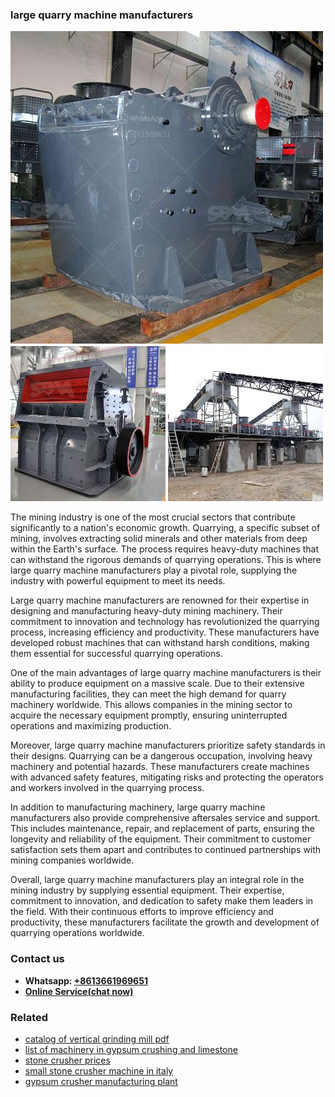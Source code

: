 <h3>large quarry machine manufacturers</h3><img src='1706753798.jpg' alt=''><p>The mining industry is one of the most crucial sectors that contribute significantly to a nation's economic growth. Quarrying, a specific subset of mining, involves extracting solid minerals and other materials from deep within the Earth's surface. The process requires heavy-duty machines that can withstand the rigorous demands of quarrying operations. This is where large quarry machine manufacturers play a pivotal role, supplying the industry with powerful equipment to meet its needs.</p><p>Large quarry machine manufacturers are renowned for their expertise in designing and manufacturing heavy-duty mining machinery. Their commitment to innovation and technology has revolutionized the quarrying process, increasing efficiency and productivity. These manufacturers have developed robust machines that can withstand harsh conditions, making them essential for successful quarrying operations.</p><p>One of the main advantages of large quarry machine manufacturers is their ability to produce equipment on a massive scale. Due to their extensive manufacturing facilities, they can meet the high demand for quarry machinery worldwide. This allows companies in the mining sector to acquire the necessary equipment promptly, ensuring uninterrupted operations and maximizing production.</p><p>Moreover, large quarry machine manufacturers prioritize safety standards in their designs. Quarrying can be a dangerous occupation, involving heavy machinery and potential hazards. These manufacturers create machines with advanced safety features, mitigating risks and protecting the operators and workers involved in the quarrying process.</p><p>In addition to manufacturing machinery, large quarry machine manufacturers also provide comprehensive aftersales service and support. This includes maintenance, repair, and replacement of parts, ensuring the longevity and reliability of the equipment. Their commitment to customer satisfaction sets them apart and contributes to continued partnerships with mining companies worldwide.</p><p>Overall, large quarry machine manufacturers play an integral role in the mining industry by supplying essential equipment. Their expertise, commitment to innovation, and dedication to safety make them leaders in the field. With their continuous efforts to improve efficiency and productivity, these manufacturers facilitate the growth and development of quarrying operations worldwide.</p><h3>Contact us</h3><ul><li><strong>Whatsapp:&nbsp;<a href="https://wa.me/8613661969651">+8613661969651</a></strong></li><li><a href="https://swt.shibang-china.com/?git&amp;zhl&amp;large quarry machine manufacturers"><strong>Online Service(chat now)</strong></a></li></ul><h3>Related</h3><ul><li><a href='catalog of vertical grinding mill pdf.md'>catalog of vertical grinding mill pdf</a></li><li><a href='list of machinery in gypsum crushing and limestone.md'>list of machinery in gypsum crushing and limestone</a></li><li><a href='stone crusher prices.md'>stone crusher prices</a></li><li><a href='small stone crusher machine in italy.md'>small stone crusher machine in italy</a></li><li><a href='gypsum crusher manufacturing plant.md'>gypsum crusher manufacturing plant</a></li></ul>